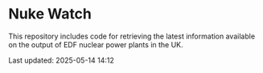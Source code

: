 # Nuke Watch

This repository includes code for retrieving the latest information available on the output of EDF nuclear power plants in the UK.

Last updated: 2025-05-14 14:12